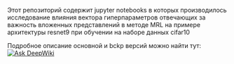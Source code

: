 Этот репозиторий содержит jupyter notebooks в которых производилось исследование влияния вектора гиперпараметров отвечающих за важность вложенных представлений в методе MRL на примере архитектуры resnet9 при обучении на наборе данных cifar10

Подробное описание основной и bckp версий можно найти тут: [![Ask DeepWiki](https://deepwiki.com/badge.svg)](https://deepwiki.com/iallbeback/MRL_resnet9_cifar10)
